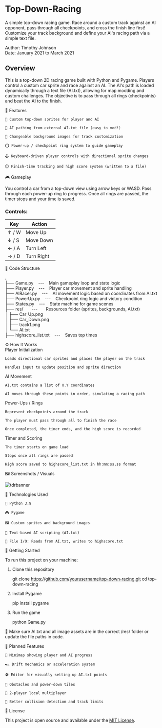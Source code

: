 # Top-Down-Racing
A simple top-down racing game.
Race around a custom track against an AI opponent, pass through all checkpoints, and cross the finish line first!
Customize your track background and define your AI's racing path via a simple text file.

Author: Timothy Johnson <br>
Date: January 2021 to March 2021

## Overview

This is a top-down 2D racing game built with Python and Pygame.
Players control a custom car sprite and race against an AI.
The AI's path is loaded dynamically through a text file (AI.txt), allowing for map modding and custom challenges.
The objective is to pass through all rings (checkpoints) and beat the AI to the finish.

🧩 Features

    🚗 Custom top-down sprites for player and AI

    🧠 AI pathing from external AI.txt file (easy to mod!)

    🌄 Changeable background images for track customization

    ⭕ Power-up / checkpoint ring system to guide gameplay

    🕹️ Keyboard-driven player controls with directional sprite changes

    ⏱️ Finish-time tracking and high score system (written to a file)

🎮 Gameplay

You control a car from a top-down view using arrow keys or WASD. Pass through each power-up ring to progress. Once all rings are passed, the timer stops and your time is saved.

### Controls:

| Key   | Action     |
| ----- | ---------- |
| ↑ / W | Move Up    |
| ↓ / S | Move Down  |
| ← / A | Turn Left  |
| → / D | Turn Right |

📁 Code Structure

. <br>
├── Game.py &nbsp;&nbsp;&nbsp;---&nbsp;&nbsp;&nbsp; Main gameplay loop and state logic <br>
├── Player.py &nbsp;&nbsp;&nbsp;---&nbsp;&nbsp;&nbsp; Player car movement and sprite handling <br>
├── AIRacer.py &nbsp;&nbsp;&nbsp;---&nbsp;&nbsp;&nbsp; AI movement logic based on coordinates from AI.txt <br>
├── PowerUp.py &nbsp;&nbsp;&nbsp;---&nbsp;&nbsp;&nbsp; Checkpoint ring logic and victory condition <br>
├── States.py &nbsp;&nbsp;&nbsp;---&nbsp;&nbsp;&nbsp; State machine for game scenes <br>
├── res/ &nbsp;&nbsp;&nbsp;&nbsp;&nbsp;&nbsp;---&nbsp;&nbsp;&nbsp;&nbsp;&nbsp;&nbsp; Resources folder (sprites, backgrounds, AI.txt) <br>
│   ├── Car_Up.png <br>
│   ├── Car_Down.png <br>
│   ├── track1.png <br>
│   └── AI.txt <br>
├── highscore_list.txt &nbsp;&nbsp;&nbsp;---&nbsp;&nbsp;&nbsp; Saves top times <br>

⚙️ How It Works <br>
Player Initialization

    Loads directional car sprites and places the player on the track

    Handles input to update position and sprite direction

AI Movement

    AI.txt contains a list of X,Y coordinates

    AI moves through these points in order, simulating a racing path

Power-Ups / Rings

    Represent checkpoints around the track

    The player must pass through all to finish the race

    Once completed, the timer ends, and the high score is recorded

Timer and Scoring

    The timer starts on game load

    Stops once all rings are passed

    High score saved to highscore_list.txt in hh:mm:ss.ss format
    
🖼️ Screenshots / Visuals

![tdrbanner](https://github.com/user-attachments/assets/4bc1b66f-b1fe-4cdd-9c5a-782068c63305)

🧰 Technologies Used

    🐍 Python 3.9

    🎮 Pygame

    🖼️ Custom sprites and background images

    🧠 Text-based AI scripting (AI.txt)

    📄 File I/O: Reads from AI.txt, writes to highscore.txt

🚀 Getting Started

To run this project on your machine:

1. Clone this repository

    git clone https://github.com/yourusername/top-down-racing.git
    cd top-down-racing

2. Install Pygame

   pip install pygame

3. Run the game

   python Game.py

📝 Make sure AI.txt and all image assets are in the correct /res/ folder or update the file paths in code.

🌱 Planned Features

    🧭 Minimap showing player and AI progress

    🏎️ Drift mechanics or acceleration system

    🛠️ Editor for visually setting up AI.txt points

    🧊 Obstacles and power-down tiles

    🧍 2-player local multiplayer

    🧪 Better collision detection and track limits

🪪 License

This project is open source and available under the [MIT License](https://opensource.org/license/mit).

